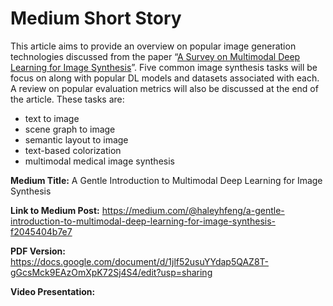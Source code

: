 # Medium Short Story

This article aims to provide an overview on popular image generation technologies discussed from the paper “[A Survey on Multimodal Deep Learning for Image Synthesis](https://dl-acm-org.libaccess.sjlibrary.org/doi/pdf/10.1145/3461353.3461388)”. Five common image synthesis tasks will be focus on along with popular DL models and datasets associated with each. A review on popular evaluation metrics will also be discussed at the end of the article. These tasks are:
* text to image
* scene graph to image
* semantic layout to image
* text-based colorization
* multimodal medical image synthesis


**Medium Title:** A Gentle Introduction to Multimodal Deep Learning for Image Synthesis

**Link to Medium Post:** https://medium.com/@haleyhfeng/a-gentle-introduction-to-multimodal-deep-learning-for-image-synthesis-f2045404b7e7

**PDF Version:** https://docs.google.com/document/d/1jlf52usuYYdap5QAZ8T-gGcsMck9EAzOmXpK72Sj4S4/edit?usp=sharing

**Video Presentation:** 


